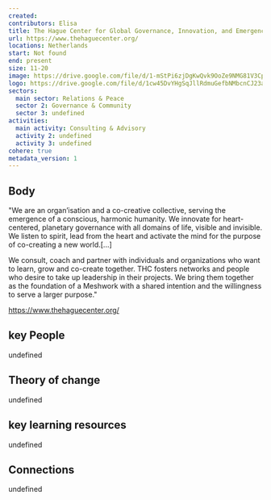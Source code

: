 ```yaml
---
created:
contributors: Elisa
title: The Hague Center for Global Governance, Innovation, and Emergence
url: https://www.thehaguecenter.org/
locations: Netherlands
start: Not found
end: present
size: 11-20
image: https://drive.google.com/file/d/1-mStPi6zjDgKwQvk9OoZe9NMG81V3CpN/view?usp=drive_link
logo: https://drive.google.com/file/d/1cw45DvYHgSqJllRdmuGefbNMbcnCJ23a/view?usp=drive_link
sectors:
  main sector: Relations & Peace
  sector 2: Governance & Community
  sector 3: undefined
activities: 
  main activity: Consulting & Advisory
  activity 2: undefined
  activity 3: undefined
cohere: true
metadata_version: 1
---
```



## Body

"We are an organ’isation and a co-creative collective, serving the emergence of a conscious, harmonic humanity. We innovate for heart-centered, planetary governance with all domains of life, visible and invisible. We listen to spirit, lead from the heart and activate the mind for the purpose of co-creating a new world.[...]

We consult, coach and partner with individuals and organizations who want to learn, grow and co-create together. THC fosters networks and people who desire to take up leadership in their projects. We bring them together as the foundation of a Meshwork with a shared intention and the willingness to serve a larger purpose."

https://www.thehaguecenter.org/

## key People

undefined

## Theory of change

undefined

## key learning resources

undefined

## Connections

undefined


